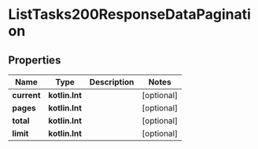 
# ListTasks200ResponseDataPagination

## Properties
| Name | Type | Description | Notes |
| ------------ | ------------- | ------------- | ------------- |
| **current** | **kotlin.Int** |  |  [optional] |
| **pages** | **kotlin.Int** |  |  [optional] |
| **total** | **kotlin.Int** |  |  [optional] |
| **limit** | **kotlin.Int** |  |  [optional] |



